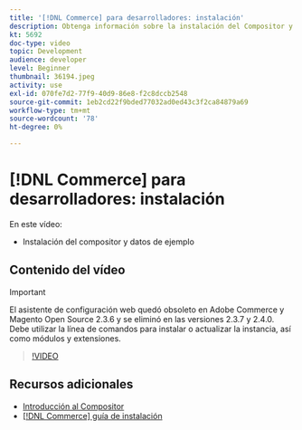 ```yaml
---
title: '[!DNL Commerce] para desarrolladores: instalación'
description: Obtenga información sobre la instalación del Compositor y los datos de ejemplo.
kt: 5692
doc-type: video
topic: Development
audience: developer
level: Beginner
thumbnail: 36194.jpeg
activity: use
exl-id: 070fe7d2-77f9-40d9-86e8-f2c8dccb2548
source-git-commit: 1eb2cd22f9bded77032ad0ed43c3f2ca84879a69
workflow-type: tm+mt
source-wordcount: '78'
ht-degree: 0%

---
```


# [!DNL Commerce] para desarrolladores: instalación

En este vídeo:

- Instalación del compositor y datos de ejemplo

## Contenido del vídeo

>[!IMPORTANT]
>
>El asistente de configuración web quedó obsoleto en Adobe Commerce y Magento Open Source 2.3.6 y se eliminó en las versiones 2.3.7 y 2.4.0. Debe utilizar la línea de comandos para instalar o actualizar la instancia, así como módulos y extensiones.

>[!VIDEO](https://video.tv.adobe.com/v/36194?quality=12&learn=on)

## Recursos adicionales

- [Introducción al Compositor](https://devdocs.magento.com/guides/v2.4/extension-dev-guide/intro/intro-composer.html)
- [[!DNL Commerce] guía de instalación](https://devdocs.magento.com/guides/v2.4/install-gde/install-flow-diagram.html)
